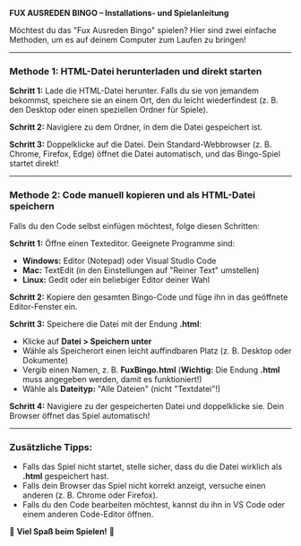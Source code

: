 **FUX AUSREDEN BINGO – Installations- und Spielanleitung**

Möchtest du das "Fux Ausreden Bingo" spielen? Hier sind zwei einfache Methoden, um es auf deinem Computer zum Laufen zu bringen!

---

### **Methode 1: HTML-Datei herunterladen und direkt starten**  
**Schritt 1:** Lade die HTML-Datei herunter. Falls du sie von jemandem bekommst, speichere sie an einem Ort, den du leicht wiederfindest (z. B. den Desktop oder einen speziellen Ordner für Spiele).

**Schritt 2:** Navigiere zu dem Ordner, in dem die Datei gespeichert ist.

**Schritt 3:** Doppelklicke auf die Datei. Dein Standard-Webbrowser (z. B. Chrome, Firefox, Edge) öffnet die Datei automatisch, und das Bingo-Spiel startet direkt!

---

### **Methode 2: Code manuell kopieren und als HTML-Datei speichern**  
Falls du den Code selbst einfügen möchtest, folge diesen Schritten:

**Schritt 1:** Öffne einen Texteditor. Geeignete Programme sind:
- **Windows:** Editor (Notepad) oder Visual Studio Code
- **Mac:** TextEdit (in den Einstellungen auf "Reiner Text" umstellen)
- **Linux:** Gedit oder ein beliebiger Editor deiner Wahl

**Schritt 2:** Kopiere den gesamten Bingo-Code und füge ihn in das geöffnete Editor-Fenster ein.

**Schritt 3:** Speichere die Datei mit der Endung **.html**:
- Klicke auf **Datei > Speichern unter**
- Wähle als Speicherort einen leicht auffindbaren Platz (z. B. Desktop oder Dokumente)
- Vergib einen Namen, z. B. **FuxBingo.html** (**Wichtig:** Die Endung **.html** muss angegeben werden, damit es funktioniert!)
- Wähle als **Dateityp:** "Alle Dateien" (nicht "Textdatei"!)

**Schritt 4:** Navigiere zu der gespeicherten Datei und doppelklicke sie. Dein Browser öffnet das Spiel automatisch!

---

### **Zusätzliche Tipps:**  
- Falls das Spiel nicht startet, stelle sicher, dass du die Datei wirklich als **.html** gespeichert hast.
- Falls dein Browser das Spiel nicht korrekt anzeigt, versuche einen anderen (z. B. Chrome oder Firefox).
- Falls du den Code bearbeiten möchtest, kannst du ihn in VS Code oder einem anderen Code-Editor öffnen.

🎉 **Viel Spaß beim Spielen!** 🎉

